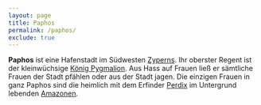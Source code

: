 ```yaml
---
layout: page
title: Paphos
permalink: /paphos/
exclude: true
---
```


**Paphos** ist eine Hafenstadt im Südwesten [Zyperns](/zyprus/). Ihr oberster Regent ist der kleinwüchsige [König Pygmalion](/pygmalion/). Aus Hass auf Frauen ließ er sämtliche Frauen der Stadt pfählen oder aus der Stadt jagen. Die einzigen Frauen in ganz Paphos sind die heimlich mit dem Erfinder [Perdix](/perdix/) im Untergrund lebenden [Amazonen](/amazonen/).

